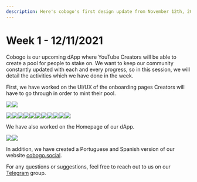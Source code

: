 ```yaml
---
description: Here's cobogo's first design update from November 12th, 2021.
---
```


# Week 1 - 12/11/2021

Cobogo is our upcoming dApp where YouTube Creators will be able to create a pool for people to stake on. We want to keep our community constantly updated with each and every progress, so in this session, we will detail the activities which we have done in the week.

First, we have worked on the UI/UX of the onboarding pages Creators will have to go through in order to mint their pool.

&#x20;![](<../../.gitbook/assets/1-Submit a channel - 01 (1).png>)![](<../../.gitbook/assets/2-Submit a channel - 02.png>)

![](<../../.gitbook/assets/3-Submit a channel - 03.png>)![](<../../.gitbook/assets/4-Submit a channel - 03-2.png>)![](<../../.gitbook/assets/5-Submit a channel - 03-3.png>)![](<../../.gitbook/assets/6-Submit a channel - 03 - Waitlist.png>)![](<../../.gitbook/assets/7-Submit a channel - 04.png>)![](<../../.gitbook/assets/8-Submit a channel - 04-2.png>)![](<../../.gitbook/assets/9-Submit a channel - 05.png>)![](<../../.gitbook/assets/10-Submit a channel - 06.png>)![](<../../.gitbook/assets/11-Submit a channel - 8.png>)![](<../../.gitbook/assets/12-Submit a channel - 06-3.png>)![](<../../.gitbook/assets/13-Submit a channel - 07 (1).png>)

We have also worked on the Homepage of our dApp.

![](../../.gitbook/assets/14-Channels.png)![](../../.gitbook/assets/15-Profile.png)

In addition, we have created a Portuguese and Spanish version of our website [cobogo.social](https://cobogo.social).

For any questions or suggestions, feel free to reach out to us on our [Telegram](https://t.me/cobogosocial) group.
